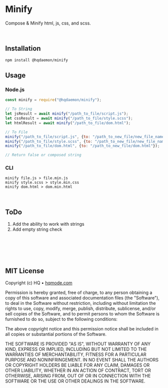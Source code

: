# Minify
Compose &amp; Minify html, js, css, and scss.

<br/>

## Installation
```
npm install @hqdaemon/minify
```

## Usage

### Node.js
```js
const minify = require("@hqdaemon/minify");

// To String
let jsResult = await minify("/path_to_file/script.js");
let cssResult = await minify("/path_to_file/style.scss");
let htmlResult = await minify("/path_to_file/dom.html");

// To File
minify("/path_to_file/script.js", {to: "/path_to_new_file/new_file_name.js"});
minify("/path_to_file/style.scss", {to: "/path_to_new_file/new_file_name.css"});
minify("/path_to_file/dom.html", {to: "/path_to_new_file/dom.html"});

// Return false or composed string
```

### CLI
```
minify file.js > file.min.js
minify style.scss > style.min.css
minify dom.html > dom.min.html
```

<br />

## ToDo
1. Add the ability to work with strings
2. Add empty string check

<br />
<br />
<br />
<br />

## MIT License

Copyright (c) HQ • [hqmode.com](https://hqmode.com)

Permission is hereby granted, free of charge, to any person obtaining a copy
of this software and associated documentation files (the "Software"), to deal
in the Software without restriction, including without limitation the rights
to use, copy, modify, merge, publish, distribute, sublicense, and/or sell
copies of the Software, and to permit persons to whom the Software is
furnished to do so, subject to the following conditions:

The above copyright notice and this permission notice shall be included in all
copies or substantial portions of the Software.

THE SOFTWARE IS PROVIDED "AS IS", WITHOUT WARRANTY OF ANY KIND, EXPRESS OR
IMPLIED, INCLUDING BUT NOT LIMITED TO THE WARRANTIES OF MERCHANTABILITY,
FITNESS FOR A PARTICULAR PURPOSE AND NONINFRINGEMENT. IN NO EVENT SHALL THE
AUTHORS OR COPYRIGHT HOLDERS BE LIABLE FOR ANY CLAIM, DAMAGES OR OTHER
LIABILITY, WHETHER IN AN ACTION OF CONTRACT, TORT OR OTHERWISE, ARISING FROM,
OUT OF OR IN CONNECTION WITH THE SOFTWARE OR THE USE OR OTHER DEALINGS IN THE
SOFTWARE.